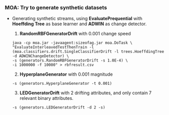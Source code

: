### MOA: Try to generate synthetic datasets

*  Generating synthetic streams, using **EvaluatePrequential** with **Hoeffding Tree** as base learner and 
**ADWIN** as change detector.

    1. **RandomRBFGeneratorDrift** with 0.001 change speed
    ```
    java -cp moa.jar -javaagent:sizeofag.jar moa.DoTask \
    "EvaluateInterleavedTestThenTrain -l (moa.classifiers.drift.SingleClassifierDrift -l trees.HoeffdingTree -d ADWINChangeDetector) \
    -s (generators.RandomRBFGeneratorDrift -s 1.0E-4) \
    -i 1000000 -f 10000" > rbfresult.csv
    ```
    2. **HyperplaneGenerator** with 0.001 magnitude
    ```
    -s (generators.HyperplaneGenerator -t 0.001)
    ```
    3. **LEDGeneratorDrift** with 2 drifting attributes, and only contain 7 relevant binary attributes.
    ```
    -s (generators.LEDGeneratorDrift -d 2 -s)
    ```